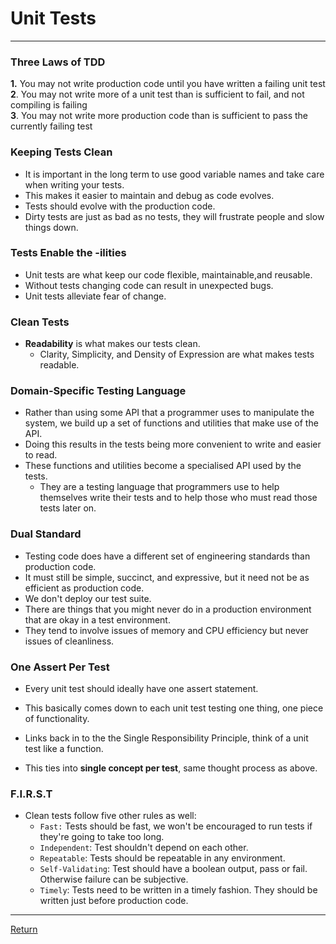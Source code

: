 # Unit Tests

---

### Three Laws of TDD

**1.** You may not write production code until you have written a failing unit test  
**2**. You may not write more of a unit test than is sufficient to fail, and not compiling is failing  
**3**. You may not write more production code than is sufficient to pass the currently failing test

### Keeping Tests Clean

- It is important in the long term to use good variable names and take care when writing your tests.
- This makes it easier to maintain and debug as code evolves.
- Tests should evolve with the production code.
- Dirty tests are just as bad as no tests, they will frustrate people and slow things down.

### Tests Enable the -ilities

- Unit tests are what keep our code flexible, maintainable,and reusable.
- Without tests changing code can result in unexpected bugs.
- Unit tests alleviate fear of change.

### Clean Tests

- **Readability** is what makes our tests clean.
  - Clarity, Simplicity, and Density of Expression are what makes tests readable.

### Domain-Specific Testing Language

- Rather than using some API that a programmer uses to manipulate the system, we build up a set of functions and utilities that make use of the API.
- Doing this results in the tests being more convenient to write and easier to read.
- These functions and utilities become a specialised API used by the tests.
  - They are a testing language that programmers use to help themselves write their tests and to help those who must read those tests later on.

### Dual Standard

- Testing code does have a different set of engineering standards than production code.
- It must still be simple, succinct, and expressive, but it need not be as efficient as production code.
- We don't deploy our test suite.
- There are things that you might never do in a production environment that are okay in a test environment.
- They tend to involve issues of memory and CPU efficiency but never issues of cleanliness.

### One Assert Per Test

- Every unit test should ideally have one assert statement.
- This basically comes down to each unit test testing one thing, one piece of functionality.
- Links back in to the the Single Responsibility Principle, think of a unit test like a function.

- This ties into **single concept per test**, same thought process as above.

### F.I.R.S.T

- Clean tests follow five other rules as well:
  - `Fast:` Tests should be fast, we won't be encouraged to run tests if they're going to take too long.
  - `Independent`: Test shouldn't depend on each other.
  - `Repeatable`: Tests should be repeatable in any environment.
  - `Self-Validating`: Test should have a boolean output, pass or fail. Otherwise failure can be subjective.
  - `Timely`: Tests need to be written in a timely fashion. They should be written just before production code.

---

[Return](../)
